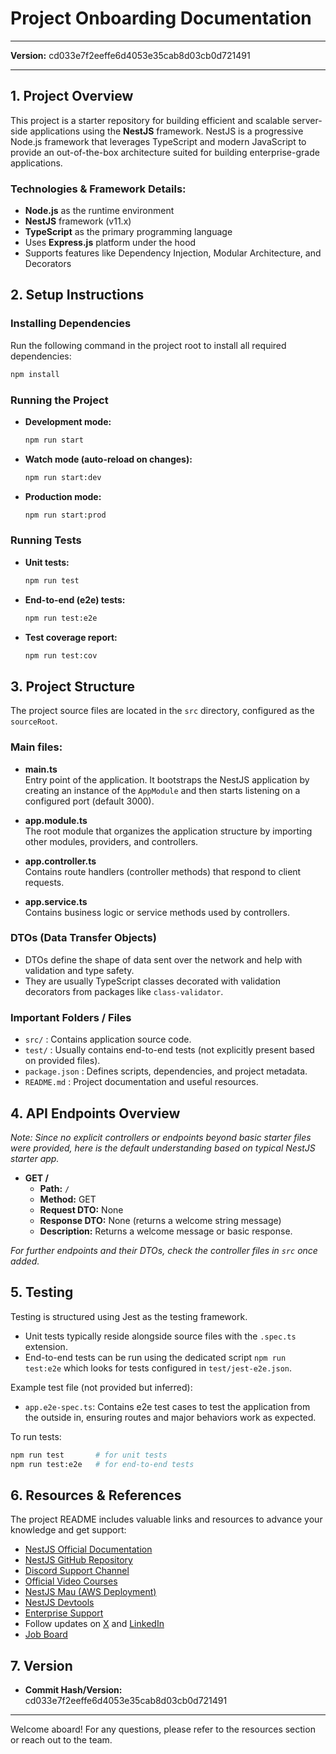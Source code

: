 # Project Onboarding Documentation

---

**Version:** cd033e7f2eeffe6d4053e35cab8d03cb0d721491

---

## 1. Project Overview

This project is a starter repository for building efficient and scalable server-side applications using the **NestJS** framework. NestJS is a progressive Node.js framework that leverages TypeScript and modern JavaScript to provide an out-of-the-box architecture suited for building enterprise-grade applications.

### Technologies & Framework Details:
- **Node.js** as the runtime environment
- **NestJS** framework (v11.x)
- **TypeScript** as the primary programming language
- Uses **Express.js** platform under the hood
- Supports features like Dependency Injection, Modular Architecture, and Decorators

## 2. Setup Instructions

### Installing Dependencies
Run the following command in the project root to install all required dependencies:

```bash
npm install
```

### Running the Project
- **Development mode:**
  ```bash
  npm run start
  ```
- **Watch mode (auto-reload on changes):**
  ```bash
  npm run start:dev
  ```
- **Production mode:**
  ```bash
  npm run start:prod
  ```

### Running Tests
- **Unit tests:**
  ```bash
  npm run test
  ```
- **End-to-end (e2e) tests:**
  ```bash
  npm run test:e2e
  ```
- **Test coverage report:**
  ```bash
  npm run test:cov
  ```

## 3. Project Structure

The project source files are located in the `src` directory, configured as the `sourceRoot`.

### Main files:
- **main.ts**  
  Entry point of the application. It bootstraps the NestJS application by creating an instance of the `AppModule` and then starts listening on a configured port (default 3000).

- **app.module.ts**  
  The root module that organizes the application structure by importing other modules, providers, and controllers.

- **app.controller.ts**  
  Contains route handlers (controller methods) that respond to client requests.

- **app.service.ts**  
  Contains business logic or service methods used by controllers.

### DTOs (Data Transfer Objects)
- DTOs define the shape of data sent over the network and help with validation and type safety.
- They are usually TypeScript classes decorated with validation decorators from packages like `class-validator`.

### Important Folders / Files
- `src/` : Contains application source code.
- `test/` : Usually contains end-to-end tests (not explicitly present based on provided files).
- `package.json` : Defines scripts, dependencies, and project metadata.
- `README.md` : Project documentation and useful resources.

## 4. API Endpoints Overview

*Note: Since no explicit controllers or endpoints beyond basic starter files were provided, here is the default understanding based on typical NestJS starter app.*

- **GET /**
  - **Path:** `/`
  - **Method:** GET
  - **Request DTO:** None
  - **Response DTO:** None (returns a welcome string message)
  - **Description:** Returns a welcome message or basic response.

*For further endpoints and their DTOs, check the controller files in `src` once added.*

## 5. Testing

Testing is structured using Jest as the testing framework.

- Unit tests typically reside alongside source files with the `.spec.ts` extension.
- End-to-end tests can be run using the dedicated script `npm run test:e2e` which looks for tests configured in `test/jest-e2e.json`.

Example test file (not provided but inferred):
- `app.e2e-spec.ts`: Contains e2e test cases to test the application from the outside in, ensuring routes and major behaviors work as expected.

To run tests:
```bash
npm run test       # for unit tests
npm run test:e2e   # for end-to-end tests
```

## 6. Resources & References

The project README includes valuable links and resources to advance your knowledge and get support:

- [NestJS Official Documentation](https://docs.nestjs.com)
- [NestJS GitHub Repository](https://github.com/nestjs/nest)
- [Discord Support Channel](https://discord.gg/G7Qnnhy)
- [Official Video Courses](https://courses.nestjs.com/)
- [NestJS Mau (AWS Deployment)](https://mau.nestjs.com)
- [NestJS Devtools](https://devtools.nestjs.com)
- [Enterprise Support](https://enterprise.nestjs.com)
- Follow updates on [X](https://x.com/nestframework) and [LinkedIn](https://linkedin.com/company/nestjs)
- [Job Board](https://jobs.nestjs.com)

## 7. Version

- **Commit Hash/Version:** cd033e7f2eeffe6d4053e35cab8d03cb0d721491

---

Welcome aboard! For any questions, please refer to the resources section or reach out to the team.